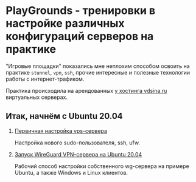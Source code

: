 # PlayGrounds - тренировки в настройке различных конфигураций серверов на практике

"Игровые площадки" показались мне неплохим способом освоить на практике `stunnel`, `vpn`, `ssh`, прочие интересные и полезные технологии работы с интернет-трафиком.

Практика происходила на арендованных [у хостинга vdsina.ru](https://vdsina.ru/?partner=yfr2sd6574) виртуальных серверах.

## Итак, начнём с Ubuntu 20.04

1. [Первичная настройка vps-сервера](https://github.com/mitmih/PlayGrounds/blob/master/VPS/01_ubuntu_20.04_server_-_first_steps.md)

    Настройка нового sudo-пользователя, ssh, ufw.

2. [Запуск WireGuard VPN-сервера на Ubuntu 20.04](https://github.com/mitmih/PlayGrounds/blob/master/VPS/02_wireguard_vpn_server.md)

    Рабочий способ настройки собственного wg-сервера на примере Ubuntu, а также Windows и Linux клиентов.